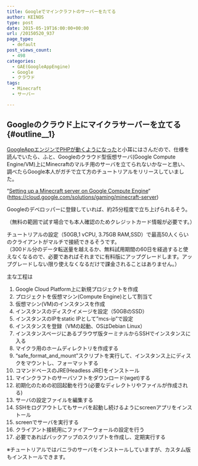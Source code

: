 ```yaml
---
title: Googleでマインクラフトのサーバーをたてる
author: KEINOS
type: post
date: 2015-05-19T16:00:00+00:00
url: /20150520_937
page_type:
  - default
post_views_count:
  - 498
categories:
  - GAE(GoogleAppEngine)
  - Google
  - クラウド
tags:
  - Minecraft
  - サーバー

---
```

## Googleのクラウド上にマイクラサーバーを立てる {#outline__1}

<div class="section">
  <p>
    <a href="https://cloud.google.com/appengine/docs/php/" target="_blank">GoogleAppエンジンでPHPが動くようになった</a>と小耳にはさんだので、仕様を読んでいたら、ふと、Googleのクラウド型仮想サーバ(Google Compute Engine/VM)上にMinecraftのマルチ用のサーバを立てられないかなーと思い、調べたらGoogle本人がガチで立て方のチュートリアルをリリースしていました。
  </p>
  
  <p>
    &#8220;<a href="https://cloud.google.com/solutions/gaming/minecraft-server" target="_blank">Setting up a Minecraft server on Google Compute Engine</a>&#8220;<br />(<a href="https://cloud.google.com/solutions/gaming/minecraft-server" target="_blank">https://cloud.google.com/solutions/gaming/minecraft-server</a>)
  </p>
  
  <p>
    Googleのデベロッパーに登録していれば、約25分程度で立ち上げられるそう。
  </p>
  
  <p>
    （無料の範囲で試す場合でも本人確認のためクレジットカード情報が必要です。）
  </p>
  
  <p>
    チュートリアルの設定（50GB,1 vCPU, 3.75GB RAM,SSD）で最高50人くらいのクライアントがマルチで接続できるそうです。<br />（300ドル分のデータ転送量を越えるか、無料試用期間の60日を経過すると使えなくなるので、必要であればそれまでに有料版にアップグレードします。アップグレードしない限り使えなくなるだけで課金されることはありません。）
  </p>
  
  <p>
    主な工程は
  </p>
  
  <ol>
    <li>
      Google Cloud Platform上に新規プロジェクトを作成
    </li>
    <li>
      プロジェクトを仮想マシン(Compute Engine)として割当て
    </li>
    <li>
      仮想マシン(VM)のインスタンスを作成
    </li>
    <li>
      インスタンスのディスクイメージを設定（50GBのSSD）
    </li>
    <li>
      インスタンスのIPをstatic IPとして&#8221;mcs-ip&#8221;で設定
    </li>
    <li>
      インスタンスを登録（VMの起動、OSはDebian Linux）
    </li>
    <li>
      インスタンスページにあるブラウザ版ターミナルからSSHでインスタンスに入る
    </li>
    <li>
      マイクラ用のホームディレクトリを作成する
    </li>
    <li>
      &#8220;safe_format_and_mount&#8221;スクリプトを実行して、インスタンス上にディスクをマウントし、フォーマットする
    </li>
    <li>
      コマンドベースのJRE(Headless JRE)をインストール
    </li>
    <li>
      マインクラフトのサーバソフトをダウンロード(wget)する
    </li>
    <li>
      初期化のための初回起動を行う(必要なディレクトリやファイルが作成される)
    </li>
    <li>
      サーバの設定ファイルを編集する
    </li>
    <li>
      SSHをログアウトしてもサーバを起動し続けるようにscreenアプリをインストール
    </li>
    <li>
      screenでサーバを実行する
    </li>
    <li>
      クライアント接続用にファイアーウォールの設定を行う
    </li>
    <li>
      必要であればバックアップのスクリプトを作成し、定期実行する
    </li>
  </ol>
  
  <p>
    ※チュートリアルではバニラのサーバをインストールしていますが、カスタム版もインストールできます。
  </p>
</div>